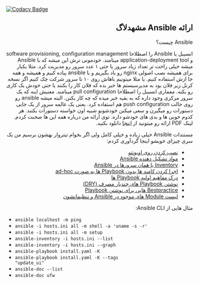 [![Codacy Badge](https://api.codacy.com/project/badge/Grade/294403aef0f4418f86d43639425d6262)](https://www.codacy.com/manual/amirbagh75/ansible-masshadlug?utm_source=github.com&amp;utm_medium=referral&amp;utm_content=amirbagh75/ansible-masshadlug&amp;utm_campaign=Badge_Grade)
<div dir='auto'>
<h2> ارائه Ansible مشهدلاگ </h1>
</div>

<div dir='rtl'>

Ansible چیست؟

انسیبل یا Ansible را اصطلاحا software provisioning, configuration management و application-deployment tool مینامند. خودمونی ترش این میشه که با Ansible میشه خیلی راحت تر تعداد زیاد سرور یا حتی ۱ عدد سرور رو مدیریت کرد. مثلا یکبار برای همیشه نصب اصولی nginx رو یاد بگیریم و با ansible پیاده کنیم و همیشه و همه جا ازش استفاده کنیم. یا مثلا میتونیم باهاش روی ۱۰ تا سرور شرکت چک کنیم اگر نسخه کرنل زیر فلان بود به مدیرسیستم ها خبر بده که فلان کار را بکنند یا حتی خودش یک کاری رو بکنه. معماری انسیبل را اصطلاحا pull configuration مینامند. معنیش اینه که یک سرور مرکزی وجود داره که به بقیه خبر میده که چه کار بکنن. البته میشه ansible رو روی حالت push configuration هم استفاده کرد. یعنی یک عالمه سرور از یک جایی دستورات رو میگیرن و سعی میکنن خودشونو شبیه اون خواسته دستورات بکنند. هر کدوم خوبی ها و بدی های خودشو داره. توی ارائه من درباره همه این ها صحبت کردم. لینک PDF ارائه رو میتونید از [اینجا](https://github.com/amirbagh75/ansible-masshadlug/blob/master/ansible.pdf) دانلود بکنید. 

مستندات Ansible خیلی زیاده و خیلی کامل ولی اگر بخوام تیتروار بهشون برسیم من یک سری چیزای خوبشو اینجا گردآوری کردم:

-  [نصب کردن روی اوبونتو](https://docs.ansible.com/ansible/latest/installation_guide/intro_installation.html#latest-releases-via-apt-ubuntu)
-  [مواد تشکیل دهنده Ansible](https://docs.ansible.com/ansible/latest/user_guide/basic_concepts.html)
-  [Inventory یا همان سرورها در Ansible](https://docs.ansible.com/ansible/latest/user_guide/intro_inventory.html)
-  [اجرا کردن کامند ها بدون Playbook ها به صورت ad-hoc](https://docs.ansible.com/ansible/latest/user_guide/intro_adhoc.html)
-  [درک مفاهیم اولیه Playbook ها](https://docs.ansible.com/ansible/latest/user_guide/playbooks_intro.html#playbooks-intro)
-  [نوشتن Playbook های چندبار مصرف (DRY)](https://docs.ansible.com/ansible/latest/user_guide/playbooks_reuse.html)
-  [Bestpractice هایی برای نوشتن Playbook](https://docs.ansible.com/ansible/latest/user_guide/playbooks_best_practices.html)
-  [لیست Module های موجود در Ansible و تنظیماتشون](https://docs.ansible.com/ansible/latest/user_guide/modules.html)


مثال هایی از Ansible CLI:

<div dir='ltr'>

-  <code>ansible localhost -m ping</code>
-  <code>ansible -i hosts.ini all -m shell -a 'uname -s -r'</code>
-  <code>ansible -i hosts.ini all -m setup</code>
-  <code>ansible-inventory -i hosts.ini --list</code>
-  <code>ansible-inventory -i hosts.ini --graph</code>
-  <code>ansible-playbook install.yaml -K</code>
-  <code>ansible-playbook install.yaml -K --tags "update_ui"</code>
-  <code>ansible-doc --list</code>
-  <code>ansible-doc ufw</code>

</div>

</div>
